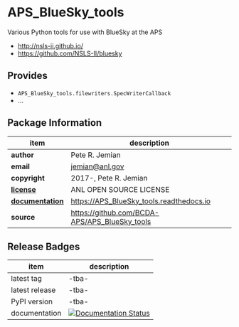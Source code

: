 # APS_BlueSky_tools

Various Python tools for use with BlueSky at the APS

* http://nsls-ii.github.io/
* https://github.com/NSLS-II/bluesky

## Provides

* `APS_BlueSky_tools.filewriters.SpecWriterCallback`
* ...

## Package Information

item              | description
------------------|--------------------------------
**author**        | Pete R. Jemian
**email**         | jemian@anl.gov
**copyright**     | 2017-, Pete R. Jemian
[**license**](APS_BlueSky_tools/LICENSE) | ANL OPEN SOURCE LICENSE
[**documentation**](https://APS_BlueSky_tools.readthedocs.io) | https://APS_BlueSky_tools.readthedocs.io
**source**        | https://github.com/BCDA-APS/APS_BlueSky_tools

## Release Badges

item  | description
------|--------------
latest tag | -tba-
latest release | -tba-
PyPI version | -tba-
documentation | [![Documentation Status](https://readthedocs.org/projects/aps-bluesky-tools/badge/?version=latest)](http://aps-bluesky-tools.readthedocs.io/en/latest/?badge=latest)
